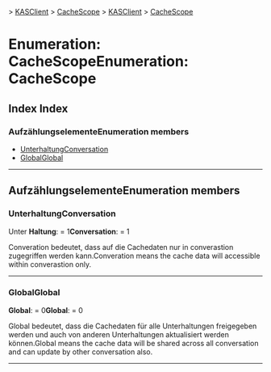 <span data-ttu-id="3f2c7-101">[](../README.md) > [KASClient](../modules/kasclient.md) > [CacheScope](../enums/kasclient.cachescope.md)</span><span class="sxs-lookup"><span data-stu-id="3f2c7-101">[](../README.md) > [KASClient](../modules/kasclient.md) > [CacheScope](../enums/kasclient.cachescope.md)</span></span>

# <a name="enumeration-cachescope"></a><span data-ttu-id="3f2c7-102">Enumeration: CacheScope</span><span class="sxs-lookup"><span data-stu-id="3f2c7-102">Enumeration: CacheScope</span></span>

## <a name="index"></a><span data-ttu-id="3f2c7-103">Index </span><span class="sxs-lookup"><span data-stu-id="3f2c7-103">Index</span></span>

### <a name="enumeration-members"></a><span data-ttu-id="3f2c7-104">Aufzählungselemente</span><span class="sxs-lookup"><span data-stu-id="3f2c7-104">Enumeration members</span></span>

* [<span data-ttu-id="3f2c7-105">Unterhaltung</span><span class="sxs-lookup"><span data-stu-id="3f2c7-105">Conversation</span></span>](kasclient.cachescope.md#conversation)
* [<span data-ttu-id="3f2c7-106">Global</span><span class="sxs-lookup"><span data-stu-id="3f2c7-106">Global</span></span>](kasclient.cachescope.md#global)

---

## <a name="enumeration-members"></a><span data-ttu-id="3f2c7-107">Aufzählungselemente</span><span class="sxs-lookup"><span data-stu-id="3f2c7-107">Enumeration members</span></span>

<a id="conversation"></a>

###  <a name="conversation"></a><span data-ttu-id="3f2c7-108">Unterhaltung</span><span class="sxs-lookup"><span data-stu-id="3f2c7-108">Conversation</span></span>

<span data-ttu-id="3f2c7-109">Unter **Haltung**: = 1</span><span class="sxs-lookup"><span data-stu-id="3f2c7-109">**Conversation**:  = 1</span></span>

<span data-ttu-id="3f2c7-110">Converation bedeutet, dass auf die Cachedaten nur in converastion zugegriffen werden kann.</span><span class="sxs-lookup"><span data-stu-id="3f2c7-110">Converation means the cache data will accessible within converastion only.</span></span>

___
<a id="global"></a>

###  <a name="global"></a><span data-ttu-id="3f2c7-111">Global</span><span class="sxs-lookup"><span data-stu-id="3f2c7-111">Global</span></span>

<span data-ttu-id="3f2c7-112">**Global**: = 0</span><span class="sxs-lookup"><span data-stu-id="3f2c7-112">**Global**:  = 0</span></span>

<span data-ttu-id="3f2c7-113">Global bedeutet, dass die Cachedaten für alle Unterhaltungen freigegeben werden und auch von anderen Unterhaltungen aktualisiert werden können.</span><span class="sxs-lookup"><span data-stu-id="3f2c7-113">Global means the cache data will be shared across all conversation and can update by other conversation also.</span></span>

___

